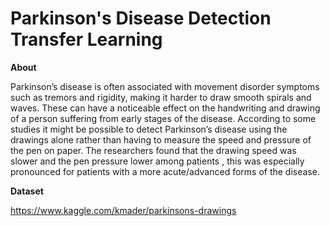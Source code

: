 # Parkinson's Disease Detection Transfer Learning

**About**

Parkinson’s disease is often associated with movement disorder symptoms such as tremors and rigidity, making it harder to draw smooth spirals and waves. These can have a noticeable effect on the handwriting and drawing of a person suffering from early stages of the disease. According to some studies it might be possible to detect Parkinson’s disease using the drawings alone rather than having to measure the speed and pressure of the pen on paper. The researchers found that the drawing speed was slower and the pen pressure lower among patients , this was especially pronounced for patients with a more acute/advanced forms of the disease.

**Dataset**

https://www.kaggle.com/kmader/parkinsons-drawings
